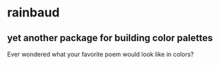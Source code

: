 # rainbaud
## yet another package for building color palettes

Ever wondered what your favorite poem would look like in colors?
